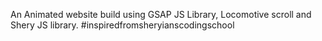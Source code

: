 An Animated website build using GSAP JS Library, Locomotive scroll and Shery JS library.
#inspiredfromsheryianscodingschool
